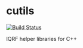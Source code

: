 # cutils

[![Build Status](https://travis-ci.org/iqrfsdk/cutils.svg?branch=master)](https://travis-ci.org/iqrfsdk/cutils)

IQRF helper libraries for C++
